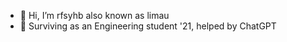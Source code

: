 - 👋 Hi, I’m rfsyhb also known as limau
- 🌱 Surviving as an Engineering student '21, helped by ChatGPT

<!---
rfsyhb/rfsyhb is a ✨ special ✨ repository because its `README.md` (this file) appears on your GitHub profile.
You can click the Preview link to take a look at your changes.
--->
